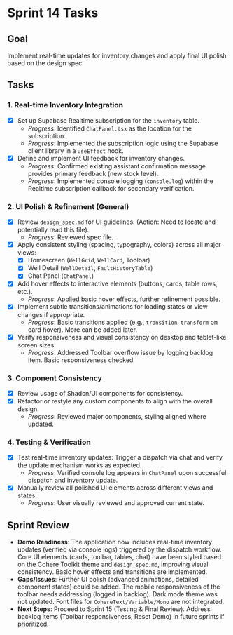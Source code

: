 # Sprint 14 Tasks

## Goal
Implement real-time updates for inventory changes and apply final UI polish based on the design spec.

## Tasks

### 1. Real-time Inventory Integration
- [x] Set up Supabase Realtime subscription for the `inventory` table.
  - *Progress*: Identified `ChatPanel.tsx` as the location for the subscription.
  - *Progress*: Implemented the subscription logic using the Supabase client library in a `useEffect` hook.
- [x] Define and implement UI feedback for inventory changes.
  - *Progress*: Confirmed existing assistant confirmation message provides primary feedback (new stock level).
  - *Progress*: Implemented console logging (`console.log`) within the Realtime subscription callback for secondary verification.

### 2. UI Polish & Refinement (General)
- [x] Review `design_spec.md` for UI guidelines. (Action: Need to locate and potentially read this file).
  - *Progress*: Reviewed spec file.
- [x] Apply consistent styling (spacing, typography, colors) across all major views:
  - [x] Homescreen (`WellGrid`, `WellCard`, Toolbar)
  - [x] Well Detail (`WellDetail`, `FaultHistoryTable`)
  - [x] Chat Panel (`ChatPanel`)
- [x] Add hover effects to interactive elements (buttons, cards, table rows, etc.).
  - *Progress*: Applied basic hover effects, further refinement possible.
- [x] Implement subtle transitions/animations for loading states or view changes if appropriate.
  - *Progress*: Basic transitions applied (e.g., `transition-transform` on card hover). More can be added later.
- [x] Verify responsiveness and visual consistency on desktop and tablet-like screen sizes.
  - *Progress*: Addressed Toolbar overflow issue by logging backlog item. Basic responsiveness checked.

### 3. Component Consistency
- [x] Review usage of Shadcn/UI components for consistency.
- [x] Refactor or restyle any custom components to align with the overall design.
  - *Progress*: Reviewed major components, styling aligned where updated.

### 4. Testing & Verification
- [x] Test real-time inventory updates: Trigger a dispatch via chat and verify the update mechanism works as expected.
  - *Progress*: Verified console log appears in `ChatPanel` upon successful dispatch and inventory update.
- [x] Manually review all polished UI elements across different views and states.
  - *Progress*: User visually reviewed and approved current state.

## Sprint Review
- **Demo Readiness**: The application now includes real-time inventory updates (verified via console logs) triggered by the dispatch workflow. Core UI elements (cards, toolbar, tables, chat) have been styled based on the Cohere Toolkit theme and `design_spec.md`, improving visual consistency. Basic hover effects and transitions are implemented.
- **Gaps/Issues**: Further UI polish (advanced animations, detailed component states) could be added. The mobile responsiveness of the toolbar needs addressing (logged in backlog). Dark mode theme was not updated. Font files for `CohereText/Variable/Mono` are not integrated.
- **Next Steps**: Proceed to Sprint 15 (Testing & Final Review). Address backlog items (Toolbar responsiveness, Reset Demo) in future sprints if prioritized. 